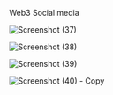 Web3 Social media 




![Screenshot (37)](https://user-images.githubusercontent.com/110122658/229330662-d4ee9085-2c0f-4e19-b849-4e8d8dda58b4.png)




![Screenshot (38)](https://user-images.githubusercontent.com/110122658/229330665-0aa8359c-c691-4bbc-8bcc-0b05542dbf90.png)




![Screenshot (39)](https://user-images.githubusercontent.com/110122658/229330667-506dc772-f519-49fc-9aac-3c4e83d24594.png)




![Screenshot (40) - Copy](https://user-images.githubusercontent.com/110122658/229330669-44f948af-9448-4086-be37-33be405e2c67.png)
